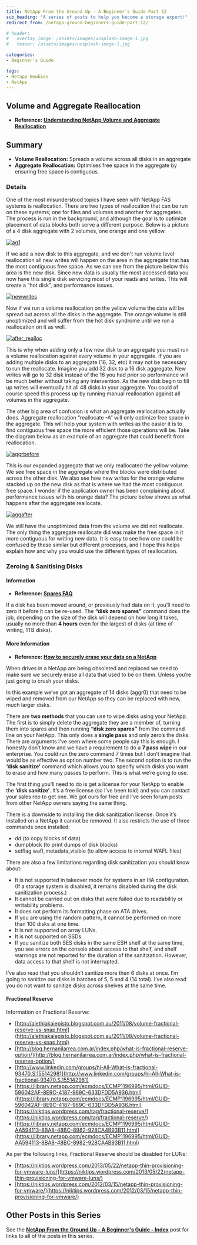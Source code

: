 ```yaml
---
title: NetApp From the Ground Up - A Beginner's Guide Part 12
sub_heading: "A series of posts to help you become a storage expert!"
redirect_from: /netapp-ground-beginners-guide-part-12/

# header:
#   overlay_image: /assets/images/unsplash-image-1.jpg
#   teaser: /assets/images/unsplash-image-1.jpg

categories:
- Beginner's Guide

tags:
- Netapp Newbies
- NetApp
---
```

## Volume and Aggregate Reallocation

*   **Reference: [Understanding NetApp Volume and Aggregate Reallocation](http://www.theselights.com/2010/03/understanding-netapp-volume-and.html)**

## Summary

*   **Volume Reallocation:** Spreads a volume across all disks in an aggregate
*   **Aggregate Reallocation:** Optimises free space in the aggregate by ensuring free space is contiguous.

### Details

One of the most misunderstood topics I have seen with NetApp FAS systems is reallocation. There are two types of reallocation that can be run on these systems; one for files and volumes and another for aggregates. The process is run in the background, and although the goal is to optimize placement of data blocks both serve a different purpose. Below is a picture of a 4 disk aggregate with 2 volumes, one orange and one yellow.

[![ag1](/assets/2015/02/ag1.gif)](/assets/2015/02/ag1.gif)

If we add a new disk to this aggregate, and we don't run volume level reallocation all new writes will happen on the area in the aggregate that has the most contiguous free space. As we can see from the picture below this area is the new disk. Since new data is usually the most accessed data you now have this single disk servicing most of your reads and writes. This will create a “hot disk”, and performance issues.

[![newwrites](/assets/2015/02/newwrites.gif)](/assets/2015/02/newwrites.gif)

Now if we run a volume reallocation on the yellow volume the data will be spread out across all the disks in the aggregate. The orange volume is still unoptimized and will suffer from the hot disk syndrome until we run a reallocation on it as well.

[![after_realloc](/assets/2015/02/after_realloc.gif)](/assets/2015/02/after_realloc.gif)

This is why when adding only a few new disk to an aggregate you must run a volume reallocation against every volume in your aggregate. If you are adding multiple disks to an aggregate (16, 32, etc) it may not be necessary to run the reallocate. Imagine you add 32 disk to a 16 disk aggregate. New writes will go to 32 disk instead of the 16 you had prior so performance will be much better without taking any intervention. As the new disk begin to fill up writes will eventually hit all 48 disks in your aggregate. You could of course speed this process up by running manual reallocation against all volumes in the aggregate.

The other big area of confusion is what an aggregate reallocation actually does. Aggregate reallocation “reallocate -A” will only optimize free space in the aggregate. This will help your system with writes as the easier it is to find contiguous free space the more efficient those operations will be. Take the diagram below as an example of an aggregate that could benefit from reallocation.

[![aggrbefore](/assets/2015/02/aggrbefore.gif)](/assets/2015/02/aggrbefore.gif)

This is our expanded aggregate that we only reallocated the yellow volume. We see free space in the aggregate where the blocks were distributed across the other disk. We also see how new writes for the orange volume stacked up on the new disk as that is where we had the most contiguous free space. I wonder if the application owner has been complaining about performance issues with his orange data? The picture below shows us what happens after the aggregate reallocate.

[![aggafter](/assets/2015/02/aggafter.gif)](/assets/2015/02/aggafter.gif)

We still have the unoptimized data from the volume we did not reallocate. The only thing the aggregate reallocate did was make the free space in it more contiguous for writing new data. It is easy to see how one could be confused by these similar but different processes, and I hope this helps explain how and why you would use the different types of reallocation.

### Zeroing & Sanitising Disks
#### Information

*   **Reference: [Spares FAQ](http://www.wafl.co.uk/spares-faq/)**

If a disk has been moved around, or previously had data on it, you’ll need to zero it before it can be re-used. The **“disk zero spares”** command does the job, depending on the size of the disk will depend on how long it takes, usually no more than **4 hours** even for the largest of disks (at time of writing, 1TB disks).

#### More Information

*   **Reference: [How to securely erase your data on a NetApp](http://www.pickysysadmin.ca/2012/04/19/how-to-securely-erase-your-data-on-a-netapp/)**

When drives in a NetApp are being obsoleted and replaced we need to make sure we securely erase all data that used to be on them. Unless you’re just going to crush your disks.

In this example we’ve got an aggregate of 14 disks (aggr0) that need to be wiped and removed from our NetApp so they can be replaced with new, much larger disks.

There are **two methods** that you can use to wipe disks using your NetApp. The first is to simply delete the aggregate they are a member of, turning them into spares and then running **“disk zero spares”** from the command line on your NetApp. This only does a **single pass** and only zero’s the disks. There are arguments I’ve seen where some people say this is enough. I honestly don’t know and we have a requirement to do a **7 pass wipe** in our enterprise. You could run the zero command 7 times but I don’t imagine that would be as effective as option number two. The second option is to run the **‘disk sanitize’** command which allows you to specify which disks you want to erase and how many passes to perform. This is what we’re going to use.

The first thing you’ll need to do is get a license for your NetApp to enable the **‘disk sanitize’**. It’s a free license (so I’ve been told) and you can contact your sales rep to get one. We got ours for free and I’ve seen forum posts from other NetApp owners saying the same thing.

There is a downside to installing the disk sanitization license. Once it’s installed on a NetApp it cannot be removed. It also restricts the use of three commands once installed:

*   dd (to copy blocks of data)
*   dumpblock (to print dumps of disk blocks)
*   setflag wafl_metadata_visible (to allow access to internal WAFL files)

There are also a few limitations regarding disk sanitization you should know about:

*   It is not supported in takeover mode for systems in an HA configuration. (If a storage system is disabled, it remains disabled during the disk sanitization process.)
*   It cannot be carried out on disks that were failed due to readability or writability problems.
*   It does not perform its formatting phase on ATA drives.
*   If you are using the random pattern, it cannot be performed on more than 100 disks at one time.
*   It is not supported on array LUNs.
*   It is not supported on SSDs.
*   If you sanitize both SES disks in the same ESH shelf at the same time, you see errors on the console about access to that shelf, and shelf warnings are not reported for the duration of the sanitization. However, data access to that shelf is not interrupted.

I’ve also read that you shouldn’t sanitize more then 6 disks at once. I’m going to sanitize our disks in batches of 5, 5 and 4 (14 total). I’ve also read you do not want to sanitize disks across shelves at the same time.

#### Fractional Reserve

Information on Fractional Reserve:

*   [http://alethiakaiepisto.blogspot.com.au/2011/08/volume-fractional-reserve-vs-snap.html](http://alethiakaiepisto.blogspot.com.au/2011/08/volume-fractional-reserve-vs-snap.html)
*   [http://blog.hernanjlarrea.com.ar/index.php/what-is-fractional-reserve-option/](http://blog.hernanjlarrea.com.ar/index.php/what-is-fractional-reserve-option/)
*   [http://www.linkedin.com/groups/hi-All-What-is-fractional-93470.S.155142981](http://www.linkedin.com/groups/hi-All-What-is-fractional-93470.S.155142981)
*   [https://library.netapp.com/ecmdocs/ECMP1196995/html/GUID-596042AF-8E9C-4187-969C-633DFDD5A936.html](https://library.netapp.com/ecmdocs/ECMP1196995/html/GUID-596042AF-8E9C-4187-969C-633DFDD5A936.html)
*   [https://niktips.wordpress.com/tag/fractional-reserve/](https://niktips.wordpress.com/tag/fractional-reserve/)
*   [https://library.netapp.com/ecmdocs/ECMP1196995/html/GUID-AA594113-8BA8-48BC-8982-928CA4B93B11.html](https://library.netapp.com/ecmdocs/ECMP1196995/html/GUID-AA594113-8BA8-48BC-8982-928CA4B93B11.html)

As per the following links, Fractional Reserve should be disabled for LUNs:

*   [https://niktips.wordpress.com/2013/05/22/netapp-thin-provisioning-for-vmware-luns/](https://niktips.wordpress.com/2013/05/22/netapp-thin-provisioning-for-vmware-luns/)
*   [https://niktips.wordpress.com/2012/03/15/netapp-thin-provisioning-for-vmware/](https://niktips.wordpress.com/2012/03/15/netapp-thin-provisioning-for-vmware/)

## Other Posts in this Series

See the [**NetApp From the Ground Up - A Beginner's Guide - Index**](/netapp-ground-beginners-guide-index/ "NetApp From the Ground Up – A Beginner’s Guide – Index") post for links to all of the posts in this series.